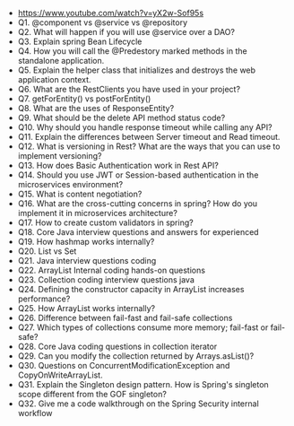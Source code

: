 - https://www.youtube.com/watch?v=yX2w-Sof95s
- Q1. @component vs @service vs @repository
- Q2. What will happen if you will use @service over a DAO?
- Q3. Explain spring Bean Lifecycle
- Q4. How you will call the @Predestory marked methods in the standalone application.
- Q5. Explain the helper class that initializes and destroys the web application context.
- Q6. What are the RestClients you have used in your project?
- Q7. getForEntity() vs postForEntity()
- Q8. What are the uses of ResponseEntity?
- Q9. What should be the delete API method status code?
- Q10. Why should you handle response timeout while calling any API?
- Q11. Explain the differences between Server timeout and Read timeout.
- Q12. What is versioning in Rest? What are the ways that you can use to implement versioning?
- Q13. How does Basic Authentication work in Rest API?
- Q14. Should you use JWT or Session-based authentication in the microservices environment?
- Q15. What is content negotiation?
- Q16. What are the cross-cutting concerns in spring? How do you implement it in microservices architecture?
- Q17. How to create custom validators in spring?
- Q18. Core Java interview questions and answers for experienced
- Q19. How hashmap works internally?
- Q20. List vs Set
- Q21. Java interview questions coding
- Q22. ArrayList Internal coding hands-on questions
- Q23. Collection coding interview questions java
- Q24. Defining the constructor capacity in ArrayList increases performance?
- Q25. How ArrayList works internally?
- Q26. Difference between fail-fast and fail-safe collections
- Q27. Which types of collections consume more memory; fail-fast or fail-safe?
- Q28. Core Java coding questions in collection iterator
- Q29. Can you modify the collection returned by Arrays.asList()?
- Q30. Questions on ConcurrentModificationException and CopyOnWriteArrayList.
- Q31. Explain the Singleton design pattern. How is Spring's singleton scope different from the GOF singleton?
- Q32. Give me a code walkthrough on the Spring Security internal workflow